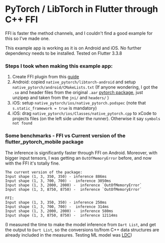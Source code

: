 # PyTorch / LibTorch in Flutter through C++ FFI

FFI is faster the method channels, and I couldn't find a good example for this so I've made one.

This example app is working as it is on Android and iOS. No further dependency needs to be installed. Tested on Flutter 3.3.8

### Steps I took when making this example app:
1. Create FFI plugin from this [guide](https://docs.flutter.dev/development/platform-integration/android/c-interop)
2. Android: copied `native_pytorch/libtorch-android` and setup `native_pytorch/android/CMakeLists.txt` (If anyone wondering, I got the `.so` and header files from the original `.aar` [pytorch package](https://mvnrepository.com/artifact/org.pytorch/pytorch_android/1.13.0), just unzipep and taken from the `jni/` and `headers/` )
3. iOS: setup `native_pytorch/ios/native_pytorch.podspec` (note that `s.static_framework = true` is mandatory)
4. iOS: drag `native_pytorch/ios/Classes/native_pytorch.cpp` to xCode to projects files (on the left side under the runner). Otherwise it say `symbols not found`


### Some benchmarks - FFI vs Current version of the flutter_pytorch_mobile package

The inference is significantly faster through FFI on Android. Moreover, with bigger input tensors, I was getting an `OutOfMemoryError` before, and now with the FFI it's totally fine.

```
The current version of the package:
Input shape (1, 3, 350, 350) - inference 886ms
Input shape (1, 3, 700, 700) -  inference 3050ms
Input shape (1, 3, 2000, 2000) -  inference `OutOfMemoryError`
Input shape (1, 3, 8750, 8750) -  inference `OutOfMemoryError`

FFI:
Input shape (1, 3, 350, 350) - inference 250ms
Input shape (1, 3, 700, 700) -  inference 314ms
Input shape (1, 3, 2000, 2000) -  inference 580ms
Input shape (1, 3, 8750, 8750) -  inference 12114ms
```

(I measured the time to make the model inference from `Dart List`, and get the output to `Dart List`, so the conversions to/from C++ data structures are already included in the measures. Testing ML model was [LDC](https://github.com/xavysp/LDC))
